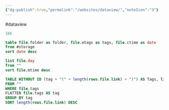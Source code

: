 ```yaml
---
{"dg-publish":true,"permalink":"/websites/dataview/","noteIcon":"3"}
---
```


#dataview

```js title:"get the note number in a line"
166

```

```sql title:"select from specific tag and display folder, tags, date"
table file.folder as folder, file.etags as tags, file.ctime as date
from #storage
sort date desc

```

```sql title:"list modify days and files"
list file.day
from ""
sort file.mtime desc
```


```sql title:"one tag a row, sort by tag"
TABLE WITHOUT ID (tag + "(" + length(rows.file.link) + ")") AS Tags, link(sort(rows.file.name)) AS Files
FROM ""
WHERE file.tags 
FLATTEN file.tags AS tag 
GROUP BY tag
SORT length(rows.file.link) DESC
```